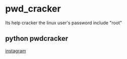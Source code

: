# pwd_cracker
Its help cracker the linux user's password include "root" 

<h2>python pwdcracker</h2>

<a href="https://www.instagram.com/jutrmraja/">instagram</a>
